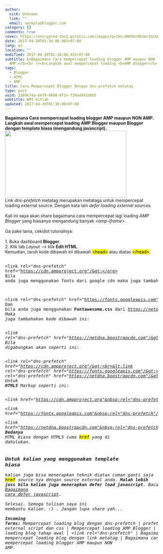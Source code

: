 ```yaml
---
author:
  nick: Unknown
  link: ""
  email: noreply@blogger.com
category: []
comments: true
cover: https://encrypted-tbn2.gstatic.com/images?q=tbn:ANd9GcR0Jbr1UikPXCMcKYhYI8In9l8ajc_-DJiJInkoPOmc0t4Vi3zz
date: 2017-04-30T01:34:00.002+07:00
lang: en
location: ""
modified: 2017-04-30T01:38:00.433+07:00
subtitle: b>Bagaimana Cara mempercepat loading blogger AMP maupun NON
  AMP.</b><br /><b>Langkah awal mempercepat loading <b>AMP Blogger</b> maupun
tags:
  - Blogger
  - HTML
  - AMP
title: Cara Mempercepat Blogger Dengan dns-prefetch metatag
type: post
uuid: 5289e74a-6ef9-4888-8f2e-f29add41b8b5
webtitle: WMI Gitlab
updated: 2017-04-30T01:38:00+07:00
---
```


<b>Bagaimana Cara mempercepat loading blogger AMP maupun NON AMP.</b><br><b>Langkah awal mempercepat loading <b>AMP Blogger</b> maupun Blogger dengan template biasa (mengandung javascript).</b><br><img height="221" src="https://encrypted-tbn2.gstatic.com/images?q=tbn:ANd9GcR0Jbr1UikPXCMcKYhYI8In9l8ajc_-DJiJInkoPOmc0t4Vi3zz" width="400"><br>Link <i>dns-prefetch</i> metatag merupakan metatags untuk mempercepat loading external source. Dengan kata lain <i>defer loading external sources</i>. <br><br>Kali ini saya akan share bagaimana cara mempercepat lagi loading <i>AMP Blogger</i> yang biasanya mengandung banyak <i>&lt;amp-iframe&gt;</i>.<br><br>Ga pake lama, cekidot tutorialnya:<br><br>1. Buka dashboard <i class="fa fa-blogger"></i> <b>Blogger</b>.<br>2. Klik tab <i>Layout</i> --&gt; klik <b>Edit HTML</b>.<br>Kemudian, taruh kode dibawah ini dibawah <mark>&lt;head&gt;</mark> atau diatas <mark>&lt;/head&gt;</mark>.<br><br><pre>&lt;link rel="dns-prefetch" href="https://cdn.ampproject.org"/&gt;</pre><br>Bila anda juga menggunakan fonts dari google cdn maka juga tambahkan: <br><br><pre>&lt;link rel="dns-prefetch" href="https://fonts.googleapis.com"/&gt;</pre><br>Dan bila anda juga menggunakan <b>Fontawesome.css</b> dari <i>https://netdna.bootstrapcdn.com/font-awesome/[VERSION]/css/font-awesome.css.</i><br>Maka juga tambahakan kode dibawah ini:<br><br><pre>&lt;link rel="dns-prefetch" href="https://netdna.boostrapcdn.com"/&gt;</pre><br>Bila digabungkan akan seperti ini:<br><br><pre>&lt;link rel="dns-prefetch" href="https://cdn.ampproject.org"/&gt;<br>&lt;link rel="dns-prefetch" href="https://fonts.googleapis.com"/&gt;<br>&lt;link rel="dns-prefetch" href="https://netdna.boostrapcdn.com"/&gt;</pre><br>Untuk <b>HTML5</b> Markup seperti ini:<br><br><pre>&lt;link href="https://cdn.ampproject.org"&nbsp;rel="dns-prefetch"/&gt;</pre><pre>&lt;link href="https://fonts.googleapis.com"&nbsp;rel="dns-prefetch"/&gt;</pre><pre>&lt;link href="https://netdna.boostrapcdn.com"&nbsp;rel="dns-prefetch"/&gt;</pre><br><b>Bedanya</b> HTML biasa dengan HTML5 cuma <mark>href</mark> yang di dahulukan.<br><br><h3>Untuk kalian yang menggunakan template biasa</h3>kalian juga bisa menerapkan teknik diatas cuman ganti saja <mark>href</mark> source nya dengan source external anda. <b>Malah lebih joss bila kalian juga menerapkan defer load javascript</b>. Baca disini: <a href="https://web-manajemen.blogspot.com/search?q=defer+javascript">Bagaimana cara defer javascript</a>.<br><br>Selesai. Semoga tulisan saya ini membantu kalian. :) . Jangan lupa share yah...<br><br><b>Incoming Terms:</b> <i>Mempercepat loading blog dengan dns-prefetch | prefetching external script dan css | Mempercepat loading AMP Blogger | Mempercepat loading blog tahap awal | &lt;link rel="dns-prefetch" | Bagaimana cara mempercepat loading blog dengan link metatag | Bagaimana cara mempercepat loading blogger AMP maupun NON AMP.</i><script>document.querySelectorAll("pre,code");
  pretext.forEach(function (el) {
    el.classList.toggle("notranslate", true);
  });</script><script>document.querySelectorAll("pre,code");
  pretext.forEach(function (el) {
    el.classList.toggle("notranslate", true);
  });</script>